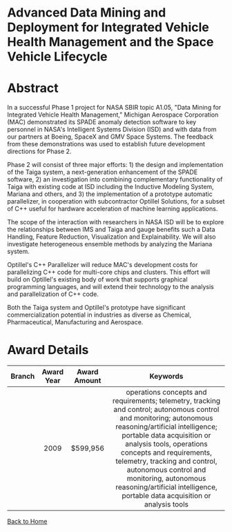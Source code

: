 
Advanced Data Mining and Deployment for Integrated Vehicle Health Management and the Space Vehicle Lifecycle
============================================================================================================

# Abstract


In a successful Phase 1 project for NASA SBIR topic A1.05, "Data Mining for Integrated Vehicle Health Management," Michigan Aerospace Corporation (MAC) demonstrated its SPADE anomaly detection software to key personnel in NASA's Intelligent Systems Division (ISD) and with data from our partners at Boeing, SpaceX and GMV Space Systems.  The feedback from these demonstrations was used to establish future development directions for Phase 2. 

Phase 2 will consist of three major efforts: 1) the design and implementation of the Taiga system, a next-generation enhancement of the SPADE software, 2) an investigation into combining complementary functionality of Taiga with existing code at ISD including the Inductive Modeling System, Mariana and others, and 3) the implementation of a prototype automatic parallelizer, in cooperation with subcontractor Optillel Solutions, for a subset of C++ useful for hardware acceleration of machine learning applications.

The scope of the interaction with researchers in NASA ISD will be to explore the relationships between IMS and Taiga and gauge benefits such a Data Handling, Feature Reduction, Visualization and Explainability. We will also investigate heterogeneous ensemble methods by analyzing the Mariana system.

Optillel's C++ Parallelizer will reduce MAC's development costs for parallelizing C++ code for multi-core chips and clusters. This effort will build on Optillel's existing body of work that supports graphical programming languages, and will extend their technology to the analysis and parallelization of C++ code.

Both the Taiga system and Optillel's prototype have significant commercialization potential in industries as diverse as Chemical, Pharmaceutical, Manufacturing and Aerospace.  

# Award Details

|Branch|Award Year|Award Amount|Keywords|
| :---: | :---: | :---: | :---: |
||2009|$599,956|operations concepts and requirements; telemetry, tracking and control; autonomous control and monitoring; autonomous reasoning/artificial intelligence; portable data acquisition or analysis tools, operations concepts and requirements, telemetry, tracking and control, autonomous control and monitoring, autonomous reasoning/artificial intelligence, portable data acquisition or analysis tools|
  
  


[Back to Home](https://github.com/chrischow/dod_sbir_awards/Reports/JT/#97)